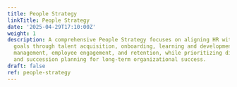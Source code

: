 ```yaml
---
title: People Strategy
linkTitle: People Strategy
date: '2025-04-29T17:10:00Z'
weight: 1
description: A comprehensive People Strategy focuses on aligning HR with business
  goals through talent acquisition, onboarding, learning and development, performance
  management, employee engagement, and retention, while prioritizing diversity, equity,
  and succession planning for long-term organizational success.
draft: false
ref: people-strategy
---
```


